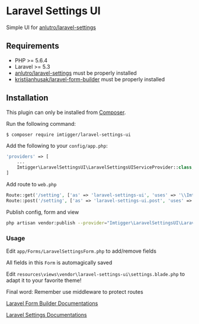 # Laravel Settings UI
Simple UI for [anlutro/laravel-settings](https://github.com/anlutro/laravel-settings)

## Requirements

- PHP >= 5.6.4
- Laravel >= 5.3
- [anlutro/laravel-settings](https://github.com/anlutro/laravel-settings) must be properly installed
- [kristijanhusak/laravel-form-builder](https://github.com/kristijanhusak/laravel-form-builder) must be properly installed

## Installation

This plugin can only be installed from [Composer](https://getcomposer.org/).

Run the following command:
```
$ composer require imtigger/laravel-settings-ui
```

Add the following to your `config/app.php`:

```php
'providers' => [
    ...
    Imtigger\LaravelSettingsUI\LaravelSettingsUIServiceProvider::class,
]
```

Add route to `web.php`

```php
Route::get('/setting', ['as' => 'laravel-settings-ui', 'uses' => '\\Imtigger\\LaravelSettingsUI\\Controller@get']);
Route::post('/setting', ['as' => 'laravel-settings-ui.post', 'uses' => '\\Imtigger\\LaravelSettingsUI\\Controller@post']);

```

Publish config, form and view
```bash
php artisan vendor:publish --provider="Imtigger\LaravelSettingsUI\LaravelSettingsUIServiceProvider" 
```

### Usage

Edit `app/Forms/LaravelSettingsForm.php` to add/remove fields

All fields in this `Form` is automagically saved

Edit `resources\views\vendor\laravel-settings-ui\settings.blade.php` to adapt it to your favorite theme!

Final word: Remember use middleware to protect routes 

[Laravel Form Builder Documentations](http://kristijanhusak.github.io/laravel-form-builder/)

[Laravel Settings Documentations](https://github.com/anlutro/laravel-settings)
